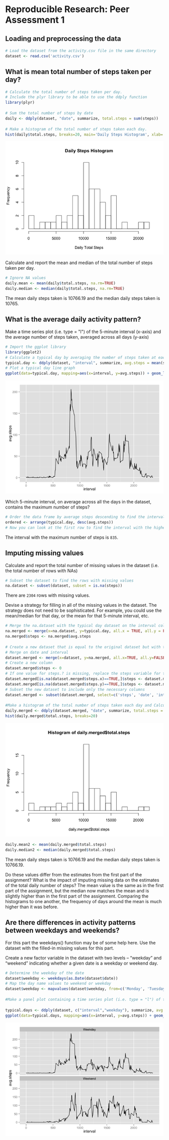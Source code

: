 # Reproducible Research: Peer Assessment 1


## Loading and preprocessing the data

```r
# Load the dataset from the activity.csv file in the same directory
dataset <- read.csv('activity.csv')
```

## What is mean total number of steps taken per day?


```r
# Calculate the total number of steps taken per day.
# Include the plyr library to be able to use the ddply function
library(plyr)

# Sum the total number of steps by date
daily <- ddply(dataset, "date", summarize, total.steps = sum(steps))

# Make a histogram of the total number of steps taken each day.
hist(daily$total.steps, breaks=20, main='Daily Steps Histogram', xlab='Daily Total Steps')
```

![](PA1_template_files/figure-html/unnamed-chunk-2-1.png) 

Calculate and report the mean and median of the total number of steps taken per day.

```r
# Ignore NA values
daily.mean <- mean(daily$total.steps, na.rm=TRUE)
daily.median <- median(daily$total.steps, na.rm=TRUE)
```
The mean daily steps taken is 10766.19 and the median daily steps taken is 10765.

## What is the average daily activity pattern?
Make a time series plot (i.e. type = "l") of the 5-minute interval (x-axis) and the average number of steps taken, averaged across all days (y-axis)

```r
# Import the ggplot library
library(ggplot2)
# Calculate a typical day by averaging the number of steps taken at each interval
typical.day <- ddply(dataset, "interval", summarize, avg.steps = mean(steps, na.rm=TRUE))
# Plot a typical day line graph
ggplot(data=typical.day, mapping=aes(x=interval, y=avg.steps)) + geom_line()
```

![](PA1_template_files/figure-html/unnamed-chunk-4-1.png) 

Which 5-minute interval, on average across all the days in the dataset, contains the maximum number of steps?

```r
# Order the data frame by average steps descending to find the interval with the most steps
ordered <- arrange(typical.day, desc(avg.steps))
# Now you can look at the first row to find the interval with the highest average number of steps
```
The interval with the maximum number of steps is ``835``.

## Imputing missing values
Calculate and report the total number of missing values in the dataset (i.e. the total number of rows with NAs)

```r
# Subset the dataset to find the rows with missing values
na.dataset <- subset(dataset, subset = is.na(steps))
```
There are ``2304`` rows with missing values.

Devise a strategy for filling in all of the missing values in the dataset. The strategy does not need to be sophisticated. For example, you could use the mean/median for that day, or the mean for that 5-minute interval, etc.

```r
# Merge the na.dataset with the typical day dataset on the interval column
na.merged <- merge(x=na.dataset, y=typical.day, all.x = TRUE, all.y = FALSE, by = 'interval')
na.merged$steps <- na.merged$avg.steps

# Create a new dataset that is equal to the original dataset but with the missing data filled in.
# Merge on date and interval
dataset.merged <- merge(x=dataset, y=na.merged, all.x=TRUE, all.y=FALSE, by=c('date','interval'))
# Create a new column
dataset.merged$steps <- 0
# If one value for steps.? is missing, replace the steps variable for the one that is set
dataset.merged[is.na(dataset.merged$steps.x)==TRUE,]$steps <- dataset.merged[is.na(dataset.merged$steps.x)==TRUE,]$steps.y
dataset.merged[is.na(dataset.merged$steps.y)==TRUE,]$steps <- dataset.merged[is.na(dataset.merged$steps.y)==TRUE,]$steps.x
# Subset the new dataset to include only the necessary columns
dataset.merged <- subset(dataset.merged, select=c('steps', 'date', 'interval'))

#Make a histogram of the total number of steps taken each day and Calculate and report the mean and median total number of steps taken per day.
daily.merged <- ddply(dataset.merged, "date", summarize, total.steps = sum(steps))
hist(daily.merged$total.steps, breaks=20)
```

![](PA1_template_files/figure-html/unnamed-chunk-7-1.png) 

```r
daily.mean2 <- mean(daily.merged$total.steps)
daily.median2 <- median(daily.merged$total.steps)
```
The mean daily steps taken is 10766.19 and the median daily steps taken is 10766.19.

Do these values differ from the estimates from the first part of the assignment? What is the impact of imputing missing data on the estimates of the total daily number of steps?
The mean value is the same as in the first part of the assignment, but the median now matches the mean and is slightly higher than in the first part of the assignment.  Comparing the histograms to one another, the frequency of days around the mean is much higher than it was before.

## Are there differences in activity patterns between weekdays and weekends?
For this part the weekdays() function may be of some help here. Use the dataset with the filled-in missing values for this part.

Create a new factor variable in the dataset with two levels – “weekday” and “weekend” indicating whether a given date is a weekday or weekend day.

```r
# Determine the weekday of the date
dataset$weekday <- weekdays(as.Date(dataset$date))
# Map the day name values to weekend or weekday
dataset$weekday <- mapvalues(dataset$weekday, from=c('Monday', 'Tuesday', 'Wednesday', 'Thursday', 'Friday', 'Saturday', 'Sunday'), to=c('Weekday', 'Weekday', 'Weekday', 'Weekday', 'Weekday', 'Weekend', 'Weekend'))

#Make a panel plot containing a time series plot (i.e. type = "l") of the 5-minute interval (x-axis) and the average number of steps taken, averaged across all weekday days or weekend days (y-axis).

typical.days <- ddply(dataset, c("interval","weekday"), summarize, avg.steps = mean(steps, na.rm=TRUE))
ggplot(data=typical.days, mapping=aes(x=interval, y=avg.steps)) + geom_line() + facet_wrap(~weekday, ncol=1, nrow=2)
```

![](PA1_template_files/figure-html/unnamed-chunk-8-1.png) 
